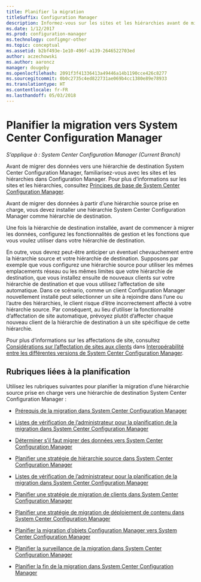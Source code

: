 ```yaml
---
title: Planifier la migration
titleSuffix: Configuration Manager
description: Informez-vous sur les sites et les hiérarchies avant de migrer des données vers une hiérarchie de destination System Center Configuration Manager.
ms.date: 1/12/2017
ms.prod: configuration-manager
ms.technology: configmgr-other
ms.topic: conceptual
ms.assetid: b2bf493e-1e10-496f-a139-2646522703ed
author: aczechowski
ms.author: aaroncz
manager: dougeby
ms.openlocfilehash: 2091f3f41336413a49446a14b1190cce426c8277
ms.sourcegitcommit: 0b0c2735c4ed822731ae069b4cc1380e89e78933
ms.translationtype: HT
ms.contentlocale: fr-FR
ms.lasthandoff: 05/03/2018
---
```

# <a name="plan-for-migration-to-system-center-configuration-manager"></a>Planifier la migration vers System Center Configuration Manager

*S’applique à : System Center Configuration Manager (Current Branch)*

Avant de migrer des données vers une hiérarchie de destination System Center Configuration Manager, familiarisez-vous avec les sites et les hiérarchies dans Configuration Manager. Pour plus d’informations sur les sites et les hiérarchies, consultez [Principes de base de System Center Configuration Manager](../../core/understand/fundamentals.md).  

 Avant de migrer des données à partir d’une hiérarchie source prise en charge, vous devez installer une hiérarchie System Center Configuration Manager comme hiérarchie de destination.  

 Une fois la hiérarchie de destination installée, avant de commencer à migrer les données, configurez les fonctionnalités de gestion et les fonctions que vous voulez utiliser dans votre hiérarchie de destination.  

 En outre, vous devrez peut-être anticiper un éventuel chevauchement entre la hiérarchie source et votre hiérarchie de destination. Supposons par exemple que vous configurez une hiérarchie source pour utiliser les mêmes emplacements réseau ou les mêmes limites que votre hiérarchie de destination, que vous installez ensuite de nouveaux clients sur votre hiérarchie de destination et que vous utilisez l’affectation de site automatique. Dans ce scénario, comme un client Configuration Manager nouvellement installé peut sélectionner un site à rejoindre dans l’une ou l’autre des hiérarchies, le client risque d’être incorrectement affecté à votre hiérarchie source. Par conséquent, au lieu d’utiliser la fonctionnalité d’affectation de site automatique, prévoyez plutôt d’affecter chaque nouveau client de la hiérarchie de destination à un site spécifique de cette hiérarchie.  

 Pour plus d’informations sur les affectations de site, consultez [Considérations sur l’affectation de sites aux clients](../../core/plan-design/hierarchy/interoperability-between-different-versions.md#BKMK_SupConfigSiteAssignment) dans [Interopérabilité entre les différentes versions de System Center Configuration Manager](../../core/plan-design/hierarchy/interoperability-between-different-versions.md).  

## <a name="plan-topics"></a>Rubriques liées à la planification  
 Utilisez les rubriques suivantes pour planifier la migration d’une hiérarchie source prise en charge vers une hiérarchie de destination System Center Configuration Manager :

-   [Prérequis de la migration dans System Center Configuration Manager](../../core/migration/prerequisites-for-migration.md)  

-   [Listes de vérification de l’administrateur pour la planification de la migration dans System Center Configuration Manager](../../core/migration/administrator-checklists-for-migration-planning.md)  

-   [Déterminer s’il faut migrer des données vers System Center Configuration Manager](../../core/migration/determine-whether-to-migrate-data.md)  

-   [Planifier une stratégie de hiérarchie source dans System Center Configuration Manager](../../core/migration/planning-a-source-hierarchy-strategy.md)  

-   [Listes de vérification de l’administrateur pour la planification de la migration dans System Center Configuration Manager](../../core/migration/administrator-checklists-for-migration-planning.md)  

-   [Planifier une stratégie de migration de clients dans System Center Configuration Manager](../../core/migration/planning-a-client-migration-strategy.md)  

-   [Planifier une stratégie de migration de déploiement de contenu dans System Center Configuration Manager](../../core/migration/planning-a-content-deployment-migration-strategy.md)  

-   [Planifier la migration d’objets Configuration Manager vers System Center Configuration Manager](../../core/migration/planning-for-the-migration-of-objects.md)  

-   [Planifier la surveillance de la migration dans System Center Configuration Manager](../../core/migration/planning-to-monitor-migration-activity.md)  

-   [Planifier la fin de la migration dans System Center Configuration Manager](../../core/migration/planning-to-complete-migration.md)  
